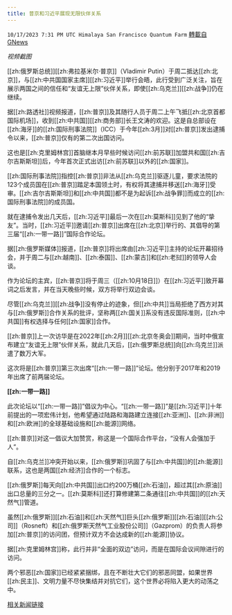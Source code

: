 ```yaml
---
title: 普京和习近平展现无限伙伴关系
---
```

`10/17/2023 7:31 PM UTC Himalaya San Francisco Quantum Farm` [轉載自GNews](https://gnews.org/articles/1846466)

*视频截图*


[[zh:俄罗斯总统]][[zh:弗拉基米尔·普京]]（Vladimir Putin）于周二抵达[[zh:北京]]，与[[zh:中共国国家主席]][[zh:习近平]]举行会晤，此行受到广泛关注，旨在展示两国之间的信任和“友谊无上限”伙伴关系，即使[[zh:乌克兰]][[zh:战争]]仍在继续。

据[[zh:路透社]]视频报道，[[zh:普京]]及其随行人员于周二上午飞抵[[zh:北京首都国际机场]]，收到[[zh:中共国]][[zh:商务部]]长王文涛的欢迎。这是自总部设在[[zh:海牙]]的[[zh:国际刑事法院]]（ICC）于今年[[zh:3月]]对[[zh:普京]]发出逮捕令以来，[[zh:普京]]仅有的第二次出国访问。

这也是[[zh:克里姆林宫]]首脑继本月早些时候访问[[zh:前苏联]]加盟共和国[[zh:吉尔吉斯斯坦]]后，今年首次正式出访[[zh:前苏联]]以外的[[zh:国家]]。

[[zh:国际刑事法院]]指控[[zh:普京]]非法从[[zh:乌克兰]]驱逐儿童，要求法院的123个成员国在[[zh:普京]]踏足本国领土时，有权将其逮捕并移送[[zh:海牙]]受审。[[zh:吉尔吉斯斯坦]]和[[zh:中共国]]都不是为起诉[[zh:战争罪]]而成立的[[zh:国际刑事法院]]的成员国。

就在逮捕令发出几天后，[[zh:习近平]]最后一次在[[zh:莫斯科]]见到了他的“挚友”。当时，[[zh:习近平]]邀请[[zh:普京]]出席在[[zh:北京]]举行的、其倡导的第三届“[[zh:一带一路]]”国际合作论坛。

据[[zh:俄罗斯媒体]]报道，[[zh:普京]]将出席由[[zh:习近平]]主持的论坛开幕招待会，并于周二与[[zh:越南]]、[[zh:泰国]]、[[zh:蒙古]]和[[zh:老挝]]的领导人会谈。

作为论坛的主宾，[[zh:普京]]将于周三（[[zh:10月18日]]）在[[zh:习近平]]致开幕词之后发言，并在当天晚些时候，双方将举行双边会谈。

尽管[[zh:乌克兰]][[zh:战争]]没有停止的迹象，但[[zh:中共]]当局拒绝了西方对其与[[zh:俄罗斯]]合作关系的批评，坚称两[[zh:国关]]系没有违反国际准则，[[zh:中共国]]有权选择与任何[[zh:国家]]合作。

[[zh:普京]]上一次访华是在2022年[[zh:2月]][[zh:北京冬奥会]]期间，当时中俄宣布建立“友谊无上限”伙伴关系，就此几天后，[[zh:俄罗斯总统]]向[[zh:乌克兰]]派遣了数万大军。

这次将是[[zh:普京]]第三次出席“[[zh:一带一路]]”论坛。他分别于2017年和2019年出席了前两届论坛。

**[[zh:一带一路]]**

此次论坛以“[[zh:一带一路]]”倡议为中心。“[[zh:一带一路]]”是[[zh:习近平]]十年前提出的一项宏伟计划，他希望通过陆路和海路建立连接[[zh:亚洲]]、[[zh:非洲]]和[[zh:欧洲]]的全球基础设施和[[zh:能源]]网络。

[[zh:普京]]对这一倡议大加赞赏，称这是一个国际合作平台，“没有人会强加于人”。

自[[zh:乌克兰]]冲突开始以来，[[zh:俄罗斯]]巩固了与[[zh:中共国]]的[[zh:能源]]联系，这也是两国[[zh:经济]]合作的一个标志。

[[zh:俄罗斯]]每天向[[zh:中共国]]出口约200万桶[[zh:石油]]，超过其[[zh:原油]]出口总量的三分之一。[[zh:莫斯科]]还打算修建第二条通往[[zh:中共国]]的[[zh:天然气]]管道。

虽然[[zh:俄罗斯]][[zh:石油]]和[[zh:天然气]]巨头[[zh:俄罗斯]][[zh:石油]][[zh:公司]]（Rosneft）和[[zh:俄罗斯天然气工业股份公司]]（Gazprom）的负责人将参加[[zh:普京]]的访问团，但预计双方不会达成新的[[zh:能源]]协议。

据[[zh:克里姆林宫]]称，此行并非“全面的双边”访问，而是在国际会议间隙进行的访问。

两个邪恶[[zh:国家]]已经紧紧捆绑，且在不断壮大它们的邪恶同盟，如果世界[[zh:民主]]、文明力量不尽快集结并对抗它们，这个世界必将陷入更大的动荡之中。

[相关新闻链接](https://www.reuters.com/world/putin-visits-dear-friend-xi-show-no-limits-partnership-2023-10-17/)
